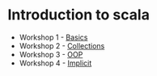 Introduction to scala
======================

- Workshop 1 - [Basics](workshop01/README.md)
- Workshop 2 - [Collections](workshop02/README.md)
- Workshop 3 - [OOP](workshop03/README.md)
- Workshop 4 - [Implicit](workshop04/README.md)
